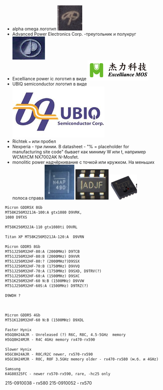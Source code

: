 * alpha omega логотип ![AO](./aos.jpg)
* Advanced Power Electronics Corp. -треугольник и полукруг ![AP](./AdvancedPower.jpg)
* Excelliance power ic логотип в видe ![M](./ExcellianceMos.png)
* UBIQ semiconductor логотип в видe ![bq](./UbiqSemi.jpeg)
* Richtek `=` или пробел
* Nexperia - три линии. В datasheet - "% = placeholder for manufacturing site code" бывает как миниму W или t, например WCM/tCM NX7002AK N-Mosfet.
* monolitic power надчёркивание с точкой или кружком. На меньших полоса справа ![_1](./MP1.jpg) ![_2](./MP2.jpg) ![_3](./MP3.jpg)

```
Micron GDDR5X 8Gb
MT58K256M321JA-100:A gtx1080 D9VRK,
1080 D9TXS

MT58K256M32JA-110 gtx1080ti D9VRL

Titan XP MT58K256M321JA-120:A  D9VRN 

Micron GDDR5 8Gb
MT51J256M32HF-80:A (2000MHz) D9TCB
MT51J256M32HF-80:B (2000MHz) D9VVR
MT51J256M32HF-80:? (2000MHz?)D9SSX
MT51J256M32HF-70:B (1750MHz) D9VVQ
MT51J256M32HF-70:A (1750MHz) D9SXD, D9TRV(?)
MT51J256M32HF-60:A (1500MHz) D9SXC
MT51K256M32HF-60 N:B (1500MHz) D9VVW
MT51J256M32HF-60S:A (1500MHz) D9TRZ(?)

D9WDH ?



Micron GDDR5 4Gb
MT51K128M32HF-60 N:B (1500MHz) D9XDL

Faster Hynix
H5GQ8H24AJR - Unreleased (?) R6C, R8C, 4.5-5GHz  memory
H5GQ8H24MJR - R4C 4GHz memory rx470-rx590

Slower Hynix
H5GC8H24AJR - R0C/R2C newer, rx570-rx590
H5GC8H24MJR - R0C, R0F 3.5GHz memory older - rx470-rx580 (м.б. и 4GHz)

Samsung
K4G80325FC - newer rx570-rx590, rare, -hc25 only
```

215-0910038 - rx580
215-0910052 - rx570
